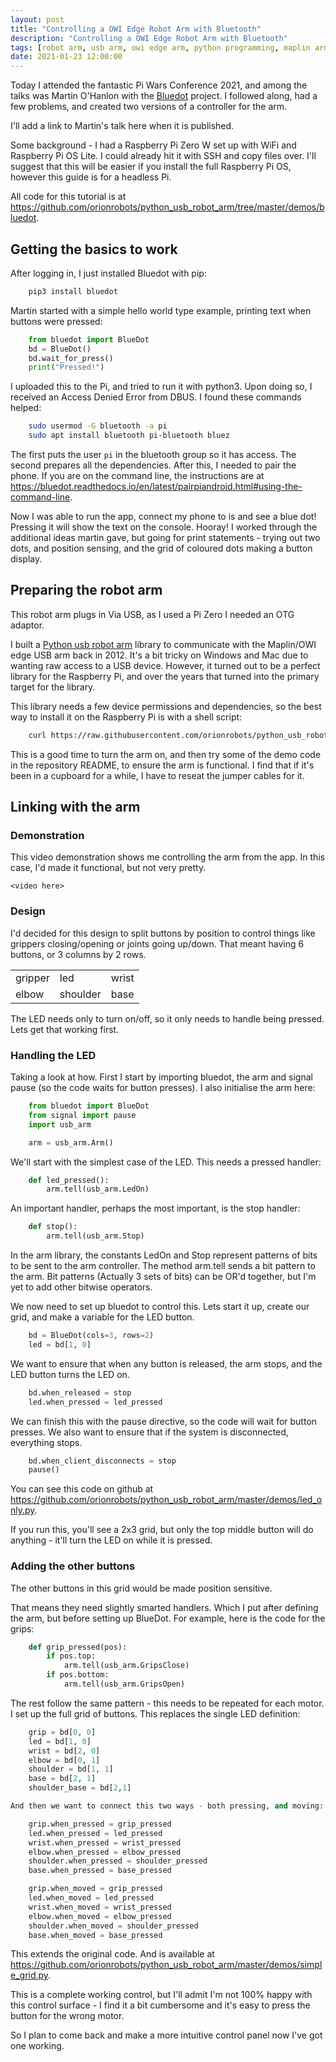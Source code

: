 ```yaml
---
layout: post
title: "Controlling a OWI Edge Robot Arm with Bluetooth"
description: "Controlling a OWI Edge Robot Arm with Bluetooth"
tags: [robot arm, usb arm, owi edge arm, python programming, maplin arm, raspberry pi, raspberry pi zero, bluetooth, blue dot]
date: 2021-01-23 12:00:00
---
```

Today I attended the fantastic Pi Wars Conference 2021, and among the talks was Martin O'Hanlon with the [Bluedot](https://bluedot.readthedocs.io/en/latest/dotapi.html) project. I followed along, had a few problems, and created two versions of a controller for the arm.

I'll add a link to Martin's talk here when it is published.

Some background - I had a Raspberry Pi Zero W set up with WiFi and Raspberry Pi OS Lite. I could already hit it with SSH and copy files over. I'll suggest that this will be easier if you install the full Raspberry Pi OS, however this guide is for a headless Pi.

All code for this tutorial is at <https://github.com/orionrobots/python_usb_robot_arm/tree/master/demos/bluedot>.

## Getting the basics to work

After logging in, I just installed Bluedot with pip:

```bash
    pip3 install bluedot
```

Martin started with a simple hello world type example, printing text when buttons were pressed:

```python
    from bluedot import BlueDot
    bd = BlueDot()
    bd.wait_for_press()
    print("Pressed!")
```

I uploaded this to the Pi, and tried to run it with python3. Upon doing so, I received an Access Denied Error from DBUS. I found these commands helped:

```bash
    sudo usermod -G bluetooth -a pi
    sudo apt install bluetooth pi-bluetooth bluez 
```

The first puts the user `pi` in the bluetooth group so it has access. The second prepares all the dependencies.
After this, I needed to pair the phone. If you are on the command line, the instructions are at <https://bluedot.readthedocs.io/en/latest/pairpiandroid.html#using-the-command-line>.

Now I was able to run the app, connect my phone to is and see a blue dot! Pressing it will show the text on the console. Hooray!
I worked through the additional ideas martin gave, but going for print statements - trying out two dots, and position sensing, and the grid of coloured dots making a button display.

## Preparing the robot arm

This robot arm plugs in Via USB, as I used a Pi Zero I needed an OTG adaptor.

I built a [Python usb robot arm](https://github.com/orionrobots/python_usb_robot_arm/) library to communicate with the Maplin/OWI edge USB arm back in 2012. It's a bit tricky on Windows and Mac due to wanting raw access to a USB device. However, it turned out to be a perfect library for the Raspberry Pi, and over the years that turned into the primary target for the library.

This library needs a few device permissions and dependencies, so the best way to install it on the Raspberry Pi is with a shell script:

```bash
    curl https://raw.githubusercontent.com/orionrobots/python_usb_robot_arm/master/setup_arm.sh | sudo bash
```

This is a good time to turn the arm on, and then try some of the demo code in the repository README, to ensure the arm is functional. I find that if it's been in a cupboard for a while, I have to reseat the jumper cables for it.

## Linking with the arm

### Demonstration

This video demonstration shows me controlling the arm from the app. In this case, I'd made it functional, but not very pretty.

    <video here>

### Design

I'd decided for this design to split buttons by position to control things like grippers closing/opening or joints going up/down.
That meant having 6 buttons, or 3 columns by 2 rows.

|         |          |        |
| ------- | ------   | ------ |
| gripper | led      | wrist  |
| elbow   | shoulder | base   |

The LED needs only to turn on/off, so it only needs to handle being pressed. Lets get that working first.

### Handling the LED

Taking a look at how. First I start by importing bluedot, the arm and signal pause (so the code waits for button presses). I also initialise the arm here:

```python
    from bluedot import BlueDot
    from signal import pause
    import usb_arm

    arm = usb_arm.Arm()
```

We'll start with the simplest case of the LED. This needs a pressed handler:

```python
    def led_pressed():
        arm.tell(usb_arm.LedOn)
```

An important handler, perhaps the most important, is the stop handler:

```python
    def stop():
        arm.tell(usb_arm.Stop)
```

In the arm library, the constants LedOn and Stop represent patterns of bits to be sent to the arm controller. The method arm.tell sends a bit pattern to the arm. Bit patterns (Actually 3 sets of bits) can be OR'd together, but I'm yet to add other bitwise operators.

We now need to set up bluedot to control this. Lets start it up, create our grid, and make a variable for the LED button.

```python
    bd = BlueDot(cols=3, rows=2)
    led = bd[1, 0]
```

We want to ensure that when any button is released, the arm stops, and the LED button turns the LED on.

```python
    bd.when_released = stop
    led.when_pressed = led_pressed
```

We can finish this with the pause directive, so the code will wait for button presses. We also want to ensure that if the system is disconnected, everything stops.

```python
    bd.when_client_disconnects = stop
    pause()
```

You can see this code on github at https://github.com/orionrobots/python_usb_robot_arm/master/demos/led_only.py.

If you run this, you'll see a 2x3 grid, but only the top middle button will do anything - it'll turn the LED on while it is pressed.

### Adding the other buttons

The other buttons in this grid would be made position sensitive.

That means they need slightly smarted handlers. Which I put after defining the arm, but before setting up BlueDot.
For example, here is the code for the grips:

```python
    def grip_pressed(pos):
        if pos.top:
            arm.tell(usb_arm.GripsClose)
        if pos.bottom:
            arm.tell(usb_arm.GripsOpen)
```

The rest follow the same pattern - this needs to be repeated for each motor. I set up the full grid of buttons. This replaces the single LED definition:

```python
    grip = bd[0, 0]
    led = bd[1, 0]
    wrist = bd[2, 0]
    elbow = bd[0, 1]
    shoulder = bd[1, 1]
    base = bd[2, 1]
    shoulder_base = bd[2,1]

And then we want to connect this two ways - both pressing, and moving:

    grip.when_pressed = grip_pressed
    led.when_pressed = led_pressed
    wrist.when_pressed = wrist_pressed
    elbow.when_pressed = elbow_pressed
    shoulder.when_pressed = shoulder_pressed
    base.when_pressed = base_pressed

    grip.when_moved = grip_pressed
    led.when_moved = led_pressed
    wrist.when_moved = wrist_pressed
    elbow.when_moved = elbow_pressed
    shoulder.when_moved = shoulder_pressed
    base.when_moved = base_pressed
```

This extends the original code. And is available at <https://github.com/orionrobots/python_usb_robot_arm/master/demos/simple_grid.py>.

This is a complete working control, but I'll admit I'm not 100% happy with this control surface - I find it a bit cumbersome and it's easy to press the button for the wrong motor.

So I plan to come back and make a more intuitive control panel now I've got one working.
